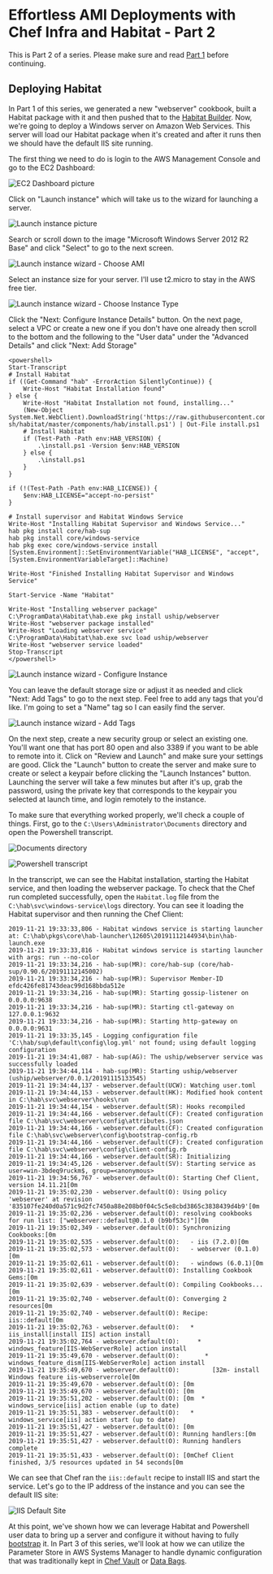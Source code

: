 # Effortless AMI Deployments with Chef Infra and Habitat - Part 2

This is Part 2 of a series. Please make sure and read [Part 1]() before continuing.

## Deploying Habitat

In Part 1 of this series, we generated a new "webserver" cookbook, built a Habitat package with it and then pushed that to the [Habitat Builder](https://bldr.habitat.sh/#/pkgs/uship/webserver/latest). Now, we're going to deploy a Windows server on Amazon Web Services. This server will load our Habitat package when it's created and after it runs then we should have the default IIS site running.

The first thing we need to do is login to the AWS Management Console and go to the EC2 Dashboard:

![EC2 Dashboard picture]()

Click on "Launch instance" which will take us to the wizard for launching a server. 

![Launch instance picture]()

Search or scroll down to the image "Microsoft Windows Server 2012 R2 Base" and click "Select" to go to the next screen.

![Launch instance wizard - Choose AMI]()

Select an instance size for your server. I'll use t2.micro to stay in the AWS free tier.

![Launch instance wizard - Choose Instance Type]()

Click the "Next: Configure Instance Details" button. On the next page, select a VPC or create a new one if you don't have one already then scroll to the bottom and the following to the "User data" under the "Advanced Details" and click "Next: Add Storage"

```
<powershell>
Start-Transcript
# Install Habitat
if ((Get-Command "hab" -ErrorAction SilentlyContinue)) {
    Write-Host "Habitat Installation found"
} else {
    Write-Host "Habitat Installation not found, installing..."
    (New-Object System.Net.WebClient).DownloadString('https://raw.githubusercontent.com/habitat-sh/habitat/master/components/hab/install.ps1') | Out-File install.ps1
    # Install Habitat
    if (Test-Path -Path env:HAB_VERSION) {
        .\install.ps1 -Version $env:HAB_VERSION
    } else {
        .\install.ps1
    }
}

if (!(Test-Path -Path env:HAB_LICENSE)) {
    $env:HAB_LICENSE="accept-no-persist"
}

# Install supervisor and Habitat Windows Service
Write-Host "Installing Habitat Supervisor and Windows Service..."
hab pkg install core/hab-sup
hab pkg install core/windows-service
hab pkg exec core/windows-service install
[System.Environment]::SetEnvironmentVariable("HAB_LICENSE", "accept", [System.EnvironmentVariableTarget]::Machine)

Write-Host "Finished Installing Habitat Supervisor and Windows Service"

Start-Service -Name "Habitat"

Write-Host "Installing webserver package"
C:\ProgramData\Habitat\hab.exe pkg install uship/webserver
Write-Host "webserver package installed"
Write-Host "Loading webserver service"
C:\ProgramData\Habitat\hab.exe svc load uship/webserver
Write-Host "webserver service loaded"
Stop-Transcript
</powershell>
```

![Launch instance wizard - Configure Instance]()

You can leave the default storage size or adjust it as needed and click "Next: Add Tags" to go to the next step. Feel free to add any tags that you'd like. I'm going to set a "Name" tag so I can easily find the server.

![Launch instance wizard - Add Tags]()

On the next step, create a new security group or select an existing one. You'll want one that has port 80 open and also 3389 if you want to be able to remote into it. Click on "Review and Launch" and make sure your settings are good. Click the "Launch" button to create the server and make sure to create or select a keypair before clicking the "Launch Instances" button. Launching the server will take a few minutes but after it's up, grab the password, using the private key that corresponds to the keypair you selected at launch time, and login remotely to the instance.

To make sure that everything worked properly, we'll check a couple of things. First, go to the `C:\Users\Administrator\Documents` directory and open the Powershell transcript.

![Documents directory]()

![Powershell transcript]()

In the transcript, we can see the Habitat installation, starting the Habitat service, and then loading the webserver package. To check that the Chef run completed successfully, open the `Habitat.log` file from the `C:\hab\svc\windows-service\logs` directory. You can see it loading the Habitat supervisor and then running the Chef Client:

```
2019-11-21 19:33:33,806 - Habitat windows service is starting launcher at: C:\hab\pkgs\core\hab-launcher\12605\20191112144934\bin\hab-launch.exe
2019-11-21 19:33:33,816 - Habitat windows service is starting launcher with args: run --no-color
2019-11-21 19:33:34,216 - hab-sup(MR): core/hab-sup (core/hab-sup/0.90.6/20191112145002)
2019-11-21 19:33:34,216 - hab-sup(MR): Supervisor Member-ID efdc426fe81743deac99d168bbda512e
2019-11-21 19:33:34,216 - hab-sup(MR): Starting gossip-listener on 0.0.0.0:9638
2019-11-21 19:33:34,216 - hab-sup(MR): Starting ctl-gateway on 127.0.0.1:9632
2019-11-21 19:33:34,216 - hab-sup(MR): Starting http-gateway on 0.0.0.0:9631
2019-11-21 19:33:35,145 - Logging configuration file 'C:\hab/sup\default\config\log.yml' not found; using default logging configuration
2019-11-21 19:34:41,087 - hab-sup(AG): The uship/webserver service was successfully loaded
2019-11-21 19:34:44,114 - hab-sup(MR): Starting uship/webserver (uship/webserver/0.0.1/20191115133545)
2019-11-21 19:34:44,137 - webserver.default(UCW): Watching user.toml
2019-11-21 19:34:44,153 - webserver.default(HK): Modified hook content in C:\hab\svc\webserver\hooks\run
2019-11-21 19:34:44,154 - webserver.default(SR): Hooks recompiled
2019-11-21 19:34:44,166 - webserver.default(CF): Created configuration file C:\hab\svc\webserver\config\attributes.json
2019-11-21 19:34:44,166 - webserver.default(CF): Created configuration file C:\hab\svc\webserver\config\bootstrap-config.rb
2019-11-21 19:34:44,166 - webserver.default(CF): Created configuration file C:\hab\svc\webserver\config\client-config.rb
2019-11-21 19:34:44,166 - webserver.default(SR): Initializing
2019-11-21 19:34:45,126 - webserver.default(SV): Starting service as user=win-3bdeq9ruckm$, group=<anonymous>
2019-11-21 19:34:56,767 - webserver.default(O): Starting Chef Client, version 14.11.21[0m
2019-11-21 19:35:02,230 - webserver.default(O): Using policy 'webserver' at revision '835107fe240d0a571c9d2fc7450a88e208b0f04c5c5e8cbd3865c3838439d4b9'[0m
2019-11-21 19:35:02,236 - webserver.default(O): resolving cookbooks for run list: ["webserver::default@0.1.0 (b9bf53c)"][0m
2019-11-21 19:35:02,349 - webserver.default(O): Synchronizing Cookbooks:[0m
2019-11-21 19:35:02,535 - webserver.default(O):   - iis (7.2.0)[0m
2019-11-21 19:35:02,573 - webserver.default(O):   - webserver (0.1.0)[0m
2019-11-21 19:35:02,611 - webserver.default(O):   - windows (6.0.1)[0m
2019-11-21 19:35:02,611 - webserver.default(O): Installing Cookbook Gems:[0m
2019-11-21 19:35:02,639 - webserver.default(O): Compiling Cookbooks...[0m
2019-11-21 19:35:02,740 - webserver.default(O): Converging 2 resources[0m
2019-11-21 19:35:02,740 - webserver.default(O): Recipe: iis::default[0m
2019-11-21 19:35:02,763 - webserver.default(O):   * iis_install[install IIS] action install
2019-11-21 19:35:02,764 - webserver.default(O):     * windows_feature[IIS-WebServerRole] action install
2019-11-21 19:35:49,670 - webserver.default(O):       * windows_feature_dism[IIS-WebServerRole] action install
2019-11-21 19:35:49,670 - webserver.default(O):         [32m- install Windows feature iis-webserverrole[0m
2019-11-21 19:35:49,670 - webserver.default(O): [0m    
2019-11-21 19:35:49,670 - webserver.default(O): [0m  
2019-11-21 19:35:51,202 - webserver.default(O): [0m  * windows_service[iis] action enable (up to date)
2019-11-21 19:35:51,383 - webserver.default(O):   * windows_service[iis] action start (up to date)
2019-11-21 19:35:51,427 - webserver.default(O): [0m
2019-11-21 19:35:51,427 - webserver.default(O): Running handlers:[0m
2019-11-21 19:35:51,427 - webserver.default(O): Running handlers complete
2019-11-21 19:35:51,433 - webserver.default(O): [0mChef Client finished, 3/5 resources updated in 54 seconds[0m
```

We can see that Chef ran the `iis::default` recipe to install IIS and start the service. Let's go to the IP address of the instance and you can see the default IIS site:

![IIS Default Site]()

At this point, we've shown how we can leverage Habitat and Powershell user data to bring up a server and configure it without having to fully [bootstrap](https://docs.chef.io/install_bootstrap.html) it. In Part 3 of this series, we'll look at how we can utilize the Parameter Store in AWS Systems Manager to handle dynamic configuration that was traditionally kept in [Chef Vault](https://docs.chef.io/chef_vault.html) or [Data Bags](https://docs.chef.io/data_bags.html).

